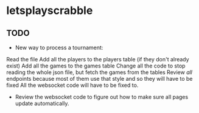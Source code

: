 # letsplayscrabble

## TODO

* New way to process a tournament:

Read the file
Add all the players to the players table (if they don't already exist)
Add all the games to the games table
Change all the code to stop reading the whole json file, but fetch the games from the tables
Review _all_ endpoints because most of them use that style and so they will have to be fixed
All the websocket code will have to be fixed to.

* Review the websocket code to figure out how to make sure all pages update automatically.